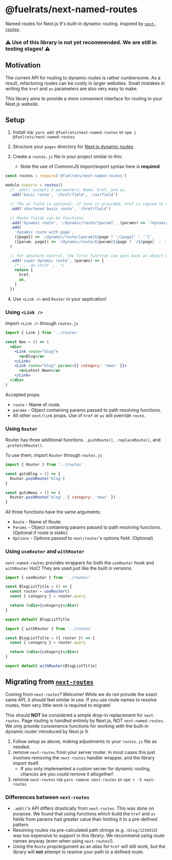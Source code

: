 # @fuelrats/next-named-routes
Named routes for Next.js 9's built-in dynamic routing. Inspired by [`next-routes`][next-routes].

### ⚠ Use of this library is not yet recommended. We are still in testing stages! ⚠

## Motivation

The current API for routing to dynamic routes is rather cumbersome. As a result, refactoring routes can be costly in larger websites. Small mistakes in writing the `href` and `as` parameters are also very easy to make.

This library aims to provide a more convenient interface for routing in your Next.js website.

## Setup

1. Install via: `yarn add @fuelrats/next-named-routes` or `npm i @fuelrats/next-named-routes`

2. Structure your `pages` directory for [Next.js dynamic routes][nextdocs-dynamic-routes].

3. Create a `routes.js` file in your project similar to this:
    - Note the use of CommonJS import/export syntax here is **required**.

```javascript
const routes = require('@fuelrats/next-named-routes')

module.exports = routes()
  // .add() accepts 3 parameters: Name, href, and as.
  .add('basic route', '/href/field', '/as/field')

  // The as field is optional. if none is provided, href is copied to as.
  .add('shortened basic route', '/href/field')

  // Route fields can be functions.
  .add('dynamic route', '/dynamic/route/[param]', (params) => `/dynamic/route/${params.param}`)
  .add(
    'dynamic route with page',
    ({page}) => `/dynamic/route/[param]${page ? '/[page]' : ''}`,
    ({param, page}) => `/dynamic/route/${param}${page ? `/${page}` : ''}`
  )

  // For absolute control, the first function can pass back an object with both href and as fields.
  .add('super dynamic route', (params) => {
    /* ... do stuff ... */
    return {
      href,
      as,
    }
  })
```

4. Use `<Link />` and `Router` in your application!

### Using `<Link />`

Import `<Link />` through `routes.js`

```jsx
import { Link } from '../routes'

const Nav = () => (
  <div>
    <Link route="blog">
      <a>Blog</a>
    </Link>
    <Link route="blog" params={{ category: 'news' }}>
      <a>Latest News</a>
    </Link>
  </div>
)
```
Accepted props:

- `route` - Name of route.
- `params` - Object containing params passed to path resolving functions.
- All other `next/link` props. Use of `href` or `as` will override `route`.


### Using `Router`

Router has three additional functions. `.pushRoute()`, `.replaceRoute()`, and `.prefetchRoute()`.


To use them, import `Router` through `routes.js`

```javascript
import { Router } from '../routes'

const gotoBlog = () => {
  Router.pushRoute('blog')
}

const gotoNews = () => {
  Router.pushRoute('blog', { category: 'news' })
}
```

All three functions have the same arguments:
 - `Route` - Name of Route.
 - `Params` - Object containing params passed to path resolving functions. (Optional if route is static)
 - `Options` - Options passed to `next/router`'s options field. (Optional)

### Using `useRouter` and `withRouter`

`next-named-routes` provides wrappers for both the `useRouter` hook and `withRouter` HoC! They are used just like the built in versions.

```jsx
import { useRouter } from '../routes'

const BlogListTitle = () => {
  const router = useRouter()
  const { category } = router.query

  return (<div>{category}</div>)
}

export default BlogListTitle
```

```jsx
import { withRouter } from '../routes'

const BlogListTitle = ({ router }) => {
  const { category } = router.query

  return (<div>{category}</div>)
}

export default withRouter(BlogListTitle)
```

## Migrating from [`next-routes`][next-routes]

Coming from `next-routes`? Welcome! While we do not provide the exact same API, it should feel similar in use. If you use route names to resolve routes, then very little work is required to migrate!

This should **NOT** be considered a simple drop-in replacement for `next-routes`. Page routing is handled entirely by Next.js, NOT `next-named-routes`. We only provide convienence functions for working with the built-in dynamic router introduced by Next.js 9.

1. Follow setup as above, making adjustments to your `routes.js` file as needed.
2. remove `next-routes` from your server router. In most cases this just involves removing the `next-routes` handler wrapper, and the library import itself.
    - If you only implemented a custom server for dynamic routing, chances are you could remove it altogether!
3. remove `next-routes` via `yarn remove next-routes` or `npm r -S next-routes`

### Differences between `next-routes`
- `.add()`'s API differs drastically from `next-routes`. This was done on purpose. We found that using functions which build the `href` and `as` fields from params had greater value than limiting it to a pre-defined pattern.
- Resolving routes via pre-calculated path strings (e.g. `/blog/1234552`) was too expensive to support in this library. We recommend using route names anyway (even when using `next-routes`!).
- Using the `Route` prop/argument as an alias for `href` will still work, but the library will **not** attempt to resolve your path to a defined route.

[next-routes]: https://github.com/fridays/next-routes
[nextdocs-dynamic-routes]: https://github.com/zeit/next.js#dynamic-routing
